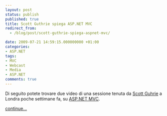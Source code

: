 ```yaml
---
layout: post
status: publish
published: true
title: Scott Guthrie spiega ASP.NET MVC
redirect_from: 
  - /blog/post/scott-guthrie-spiega-aspnet-mvc/

date: 2009-07-21 14:59:15.000000000 +01:00
categories:
- ASP.NET
tags:
- MVC
- Webcast
- Media
- ASP.NET
comments: true
---
```

<p>Di seguito potete trovare due video di una sessione tenuta da <a target="_blank" rel="nofollow" href="http://weblogs.asp.net/scottgu/" title="Scott Guthrie's Blog">Scott Guhrie</a> a Londra poche settimane fa, su <a target="_blank" rel="nofollow" href="http://www.asp.net/mvc">ASP.NET MVC</a>.</p>
<p><a class="more" href="http://imperugo.tostring.it/blog/post/scott-guthrie-spiega-aspnet-mvc/">continue...</a></p>
